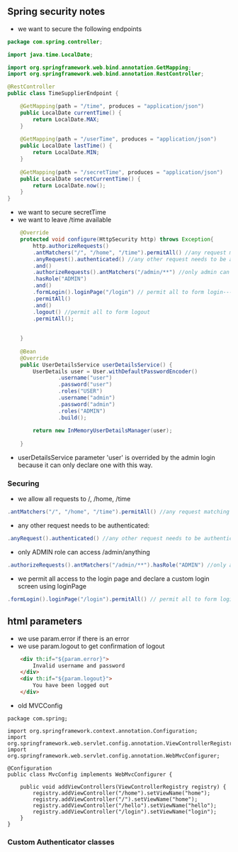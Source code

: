 ## Spring security notes

- we want to secure the following endpoints
```java
package com.spring.controller;

import java.time.LocalDate;

import org.springframework.web.bind.annotation.GetMapping;
import org.springframework.web.bind.annotation.RestController;

@RestController
public class TimeSupplierEndpoint {

	@GetMapping(path = "/time", produces = "application/json")
	public LocalDate currentTime() {
		return LocalDate.MAX;
	}
	
	@GetMapping(path = "/userTime", produces = "application/json")
	public LocalDate lastTime() {
		return LocalDate.MIN;
	}
	
	@GetMapping(path = "/secretTime", produces = "application/json")
	public LocalDate secretCurrentTime() {
		return LocalDate.now();
	}
}
```
- we want to secure secretTime
- we want to leave /time available

```java
	@Override
	protected void configure(HttpSecurity http) throws Exception{
		http.authorizeRequests()
		.antMatchers("/", "/home", "/time").permitAll() //any request matching /, /home, /time can be accessed by anyone
		.anyRequest().authenticated() //any other request needs to be authenticated
		.and()
		.authorizeRequests().antMatchers("/admin/**") //only admin can access /admin/anything
		.hasRole("ADMIN")
		.and()
		.formLogin().loginPage("/login") // permit all to form login--- we use loginPage to use custom page
		.permitAll()
		.and()
		.logout() //permit all to form logout
		.permitAll();
		
		
	}
	
	@Bean
	@Override
	public UserDetailsService userDetailsService() {
		UserDetails user = User.withDefaultPasswordEncoder()
				.username("user")
				.password("user")
				.roles("USER")
				.username("admin")
				.password("admin")
				.roles("ADMIN")
				.build();
		
		return new InMemoryUserDetailsManager(user);
		
	}
```

- userDetailsService parameter 'user' is overrided by the admin login because it can only declare one with this way.

### Securing
- we allow all requests to /, /home, /time
``` java
.antMatchers("/", "/home", "/time").permitAll() //any request matching /, /home, /time can be accessed by anyone
```
- any other request needs to be authenticated:
```java
.anyRequest().authenticated() //any other request needs to be authenticated
```
- only ADMIN role can access /admin/anything
```java
.authorizeRequests().antMatchers("/admin/**").hasRole("ADMIN") //only admin can access /admin/anything
```
- we permit all access to the login page and declare a custom login screen using loginPage
```java
.formLogin().loginPage("/login").permitAll() // permit all to form login--- we use loginPage to use custom page
```

## html parameters
- we use param.error if there is an error
- we use param.logout to get confirmation of logout
```html
	<div th:if="${param.error}">
		Invalid username and password
	</div>
	<div th:if="${param.logout}">
		You have been logged out
	</div>
```

- old MVCConfig
```
package com.spring;

import org.springframework.context.annotation.Configuration;
import org.springframework.web.servlet.config.annotation.ViewControllerRegistry;
import org.springframework.web.servlet.config.annotation.WebMvcConfigurer;

@Configuration
public class MvcConfig implements WebMvcConfigurer {

    public void addViewControllers(ViewControllerRegistry registry) {
        registry.addViewController("/home").setViewName("home");
        registry.addViewController("/").setViewName("home");
        registry.addViewController("/hello").setViewName("hello");
        registry.addViewController("/login").setViewName("login");
    }
}
```

### Custom Authenticator classes